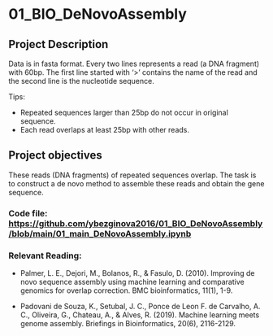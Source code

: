 # 01_BIO_DeNovoAssembly

## Project Description

Data is in fasta format. Every two lines represents a read (a DNA fragment) with 60bp. The first line started with ‘>’ contains the name of the read and the second line is the nucleotide sequence. 

Tips: 
- Repeated sequences larger than 25bp do not occur in original sequence. 
- Each read overlaps at least 25bp with other reads.

## Project objectives
These reads (DNA fragments) of repeated sequences overlap. The task is to construct a de novo method to assemble these reads and obtain the gene sequence. 

### Code file: https://github.com/ybezginova2016/01_BIO_DeNovoAssembly/blob/main/01_main_DeNovoAssembly.ipynb

### Relevant Reading:

- Palmer, L. E., Dejori, M., Bolanos, R., & Fasulo, D. (2010). Improving de novo sequence assembly using machine learning and comparative genomics for overlap correction. BMC bioinformatics, 11(1), 1-9.

- Padovani de Souza, K., Setubal, J. C., Ponce de Leon F. de Carvalho, A. C., Oliveira, G., Chateau, A., & Alves, R. (2019). Machine learning meets genome assembly. Briefings in Bioinformatics, 20(6), 2116-2129.
